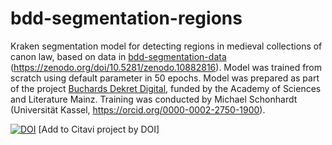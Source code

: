 # bdd-segmentation-regions
Kraken segmentation model for detecting regions in medieval collections of canon law, based on data in [bdd-segmentation-data](https://github.com/michaelscho/bdd-segmentation-data) (https://zenodo.org/doi/10.5281/zenodo.10882816).
Model was trained from scratch using default parameter in 50 epochs.
Model was prepared as part of the project [Buchards Dekret Digital](https://www.adwmainz.de/projekte/burchards-dekret-digital/informationen.html), funded by the Academy of Sciences and Literature Mainz. 
Training was conducted by Michael Schonhardt (Universität Kassel, https://orcid.org/0000-0002-2750-1900).

[![DOI](https://zenodo.org/badge/778822517.svg)](https://zenodo.org/doi/10.5281/zenodo.10890966)  [Add to Citavi project by DOI] 


